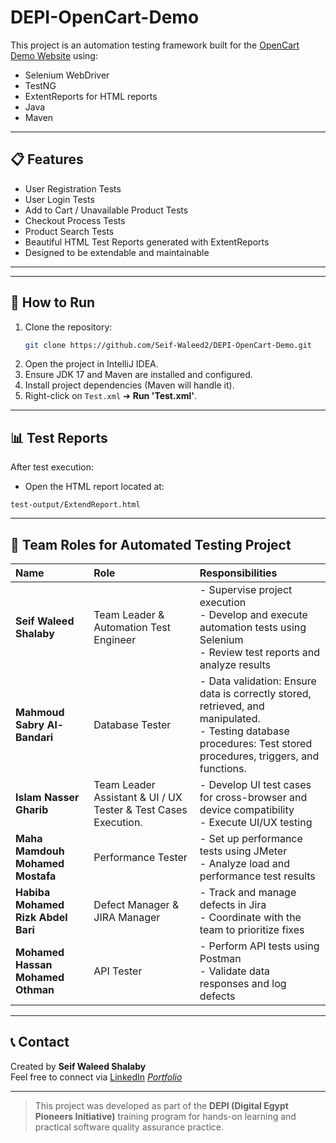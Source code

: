 
# DEPI-OpenCart-Demo

This project is an automation testing framework built for the [OpenCart Demo Website](https://demo.opencart.com/) using:

- Selenium WebDriver
- TestNG
- ExtentReports for HTML reports
- Java
- Maven

---

## 📋 Features

- User Registration Tests
- User Login Tests
- Add to Cart / Unavailable Product Tests
- Checkout Process Tests
- Product Search Tests
- Beautiful HTML Test Reports generated with ExtentReports
- Designed to be extendable and maintainable

---



---

## 🚀 How to Run

1. Clone the repository:
   ```bash
   git clone https://github.com/Seif-Waleed2/DEPI-OpenCart-Demo.git
   ```
2. Open the project in IntelliJ IDEA.
3. Ensure JDK 17 and Maven are installed and configured.
4. Install project dependencies (Maven will handle it).
5. Right-click on `Test.xml` ➔ **Run 'Test.xml'**.



---

## 📊 Test Reports

After test execution:

- Open the HTML report located at:

```
test-output/ExtendReport.html
```



---

## 👥 Team Roles for Automated Testing Project

| Name | Role | Responsibilities |
|:---|:---|:---|
| **Seif Waleed Shalaby** | Team Leader & Automation Test Engineer | - Supervise project execution<br>- Develop and execute automation tests using Selenium<br>- Review test reports and analyze results |
| **Mahmoud Sabry Al-Bandari** | Database Tester | - Data validation: Ensure data is correctly stored, retrieved, and manipulated.<br>- Testing database procedures: Test stored procedures, triggers, and functions. |
| **Islam Nasser Gharib** | Team Leader Assistant & UI / UX Tester & Test Cases Execution. | - Develop UI test cases for cross-browser and device compatibility<br>- Execute UI/UX testing |
| **Maha Mamdouh Mohamed Mostafa** | Performance Tester | - Set up performance tests using JMeter<br>- Analyze load and performance test results |
| **Habiba Mohamed Rizk Abdel Bari** | Defect Manager & JIRA Manager | - Track and manage defects in Jira<br>- Coordinate with the team to prioritize fixes |
| **Mohamed Hassan Mohamed Othman** | API Tester | - Perform API tests using Postman<br>- Validate data responses and log defects |

---

## 📞 Contact

Created by **Seif Waleed Shalaby**  
Feel free to connect via [LinkedIn](https://www.linkedin.com/) *[Portfolio](https://seif-waleed-portfolio.framer.website/)*

---

> This project was developed as part of the **DEPI (Digital Egypt Pioneers Initiative)** training program for hands-on learning and practical software quality assurance practice.
